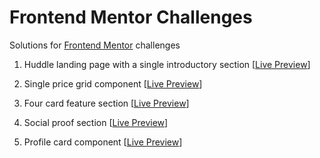 # Frontend Mentor Challenges

Solutions for [Frontend Mentor](https://www.frontendmentor.io/) challenges

1. Huddle landing page with a single introductory section [[Live Preview](https://huddle-landing-page-with-a-single-introductory-section-orcin.vercel.app/)]

2. Single price grid component [[Live Preview](https://single-price-grid-component-sable-six.vercel.app/)]

3. Four card feature section [[Live Preview](https://four-card-feature-section-ashen-two.vercel.app/)]

4. Social proof section [[Live Preview](https://social-proof-section-site.netlify.app/)]

5. Profile card component [[Live Preview](https://profile-card-component-site.netlify.app/)]
